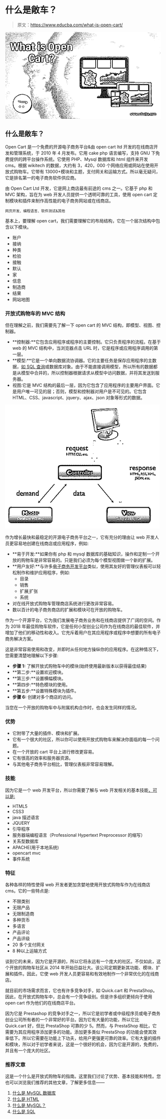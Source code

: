 # 什么是敞车？

> 原文：<https://www.educba.com/what-is-open-cart/>

![What is Open Cart?](img/61876d9cd7b7900669f327c2b664b5c7.png)



## 什么是敞车？

Open Cart 是一个免费的开源电子商务平台&由 open cart ltd 开发的在线商店开发和管理系统，于 2010 年 4 月发布。它用 cake php 语言编写，支持 GNU 下免费提供的跨平台操作系统。它使用 PHP、Mysql 数据库和 html 组件来开发 cms。根据 wikitech 的数据，大约有 3，420，000 个网络应用或网站在使用开放式购物车。它带有 13000+模块和主题，支付网关和运输方式。所以毫无疑问，它是排名第一的电子商务软件供应商。

由 Open Cart Ltd 开发，它是网上商店最有前途的 cms 之一。它基于 php 和 MVC 架构，旨在为 web 开发人员提供一个透明可靠的工具，使用 open cart 定制模块和插件来制作高性能的电子商务网站或在线商店。

<small>网页开发、编程语言、软件测试&其他</small>

基本上，要理解 open cart，我们需要理解它的布局结构，它在一个层次结构中包含以下模块。

*   账户
*   接纳
*   种类
*   检验
*   接触
*   默认
*   家
*   信息
*   制造商
*   结果
*   网站地图

### 开放式购物车的 MVC 结构

但在理解之前，我们需要先了解一下 open cart 的 MVC 结构，即模型、视图、控制器。

*   **控制器:**它包含应用程序或程序的主要控制。它只负责程序的流程。在基于 web 的 MVC 结构中，当浏览器点击 URL 时，它是程序或应用程序调用的第一层。
*   **模型:**它是一个单向数据流协调器。它的主要任务是保存应用程序的主数据，[如 SQL 查询](https://www.educba.com/what-is-sql-server/)或数据库对象。由于不能直接调用模型，所以所有的数据都是从模型中合并的，所以控制器根据请求从模型中访问数据，并将其发送到服务器。
*   视图:它是 MVC 结构的最后一层，因为它包含了应用程序的主要用户界面。它是用户唯一可见的层；否则，模型和控制器对用户是不可见的。它包含 HTML、CSS、javascript、jquery、ajax、json 对象等形式的数据。

![MVC structure](img/fde687a05493d034f0d4612e96ea2860.png)



作为增长最快和最稳定的开源电子商务平台之一，它有充分的理由让 web 开发人员更容易地创建在线商店或应用程序，例如:

*   **易于开发:**如果你有 php 和 mysql 数据库的基础知识，操作和定制一个开放的购物车是非常容易的。只是我们必须为每个模型视图做一个新的扩展。
*   **用户友好:**与许多[电子商务开发平台](https://www.educba.com/e-commerce-interview-questions/)类似，使用其友好的管理仪表板可以轻松制作和维护应用程序，例如:
    *   目录
    *   销售
    *   扩展ˌ扩张
    *   系统
*   对在线开放式购物车管理商店系统进行更改非常容易。
*   数以百计的电子商务商店的扩展和模块可在开放的购物车。

作为一个开源平台，它为我们发展电子商务业务和在线商店提供了广阔的空间。作为 2018 年最佳购物车软件，它是任何小型创业公司作为在线商店的最佳软件，并增加了他们的移动性和收入。它充斥着用户在其应用程序或程序中想要的所有电子商务解决方案。

这是非常容易使用和改变，并即时从任何地方操纵你的应用程序。在这种情况下，您需要清楚地理解以下步骤:

*   **步骤 1:** 了解开放式购物车中的模块(始终使用最新版本以获得最佳结果)
*   **第二步:**设置欢迎模块。
*   **第三步:**设置横幅模块。
*   **第四步:**特色模块的使用。
*   **第五步:**设置特殊模块为插件。
*   **步骤 6:** 创建对多个商店的访问。

当您在一个开放的购物车中与附属机构合作时，也会发生同样的情况。

### 优势

*   它附带了大量的插件、模块和扩展。
*   它有一个很大的社区，所以你可以使用开放式购物车来解决你面临的每一个问题。
*   在一个开放的 cart 平台上进行修改更容易。
*   它有很高的效率和服务器资源。
*   与其他电子商务平台相比，管理仪表板非常容易理解。

### 技能

因为它是一个 web 开发平台，所以你需要了解与 web 开发相关的基本技能[，可以是:](https://www.educba.com/career-in-web-development/)

*   HTML5
*   CSS3
*   java 描述语言
*   JQUERY
*   引导程序
*   服务器端编程语言（Professional Hypertext Preprocessor 的缩写）
*   关系型数据库
*   APACHE(用于本地系统)
*   opencart mvc
*   事件系统

### 特征

各种各样的特性使得 web 开发者更加贪婪地使用开放式购物车作为在线商店 cms。它的一些特点是:

*   不限类别
*   无限产品
*   无限制造商
*   多种货币
*   多语言
*   产品评论
*   产品评级
*   20 多个支付网关
*   8 种以上运输方式

谈到它的未来，因为它是开源的，所以它将永远有一个庞大的社区。不仅如此，这个开放的购物车社区从 2014 年开始日益壮大。该公司定期更新其功能、模块、扩展和插件。因此，它使 web 开发人员更容易和有效地制作一个非常优化的在线商店。

就目前的市场需求而言，它也有许多竞争对手，如 Quick.cart 和 PrestaShop。因此，在开放式购物车中，总会有一个竞争级别。但是许多组织更倾向于使用 open cart 作为他们的在线商店平台。

因为它是 Prestashop 的竞争对手之一，所以它是初学者或中级程序员或电子商务创业公司所有者的一个非常好的平台。因为它有大量的功能，所以它比 Quick.cart 好，但比 PrestaShop 可靠的少 5。然而，与 PrestaShop 相比，它需要为其应用程序添加更多的功能。添加更多类似 PrestaShop 的功能会使其效率低下。所以它需要在功能上下功夫，给用户更强更可靠的效率。它有大量的插件和模块，所以对于初学者来说，这是一个很好的机会，因为它是开源的，免费的，并且有一个庞大的社区。

### 推荐文章

这是一个什么是开放式购物车的指南。这里我们讨论了优势、基本技能和特性。您也可以浏览我们推荐的其他文章，了解更多信息——

1.  [什么是 MySQL 数据库](https://www.educba.com/what-is-mysql-database/)
2.  [什么是 HTML](https://www.educba.com/what-is-html/)
3.  [什么是 MySQL？](https://www.educba.com/what-is-mysql/)
4.  [什么是 SQL](https://www.educba.com/what-is-sql/)





